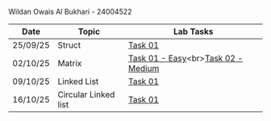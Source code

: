 Wildan Owais Al Bukhari - 24004522

| Date | Topic | Lab Tasks |
|------|-------|-----------|
| 25/09/25 | Struct | [Task 01](https://github.com/wildanOW/TEB1113-TFB2023-LAB-ADS/blob/main/Lab1/Lab1.cpp) |
| 02/10/25 | Matrix | [Task 01 - Easy]([https://github.com/wildanOW/TEB1113-TFB2023-LAB-ADS/blob/main/Lab1/Lab1.cpp](https://github.com/wildanOW/TEB1113-TFB2023-LAB-ADS/blob/main/Lab2/Lab2Easy.cpp))<br>[Task 02 - Medium](https://github.com/wildanOW/TEB1113-TFB2023-LAB-ADS/blob/main/Lab2/Lab2Medium.cpp) |
| 09/10/25 | Linked List | [Task 01](https://github.com/wildanOW/TEB1113-TFB2023-LAB-ADS/blob/main/Lab1/Lab1.cpp) |
| 16/10/25 | Circular Linked list | [Task 01](https://github.com/wildanOW/TEB1113-TFB2023-LAB-ADS/blob/main/Lab1/Lab1.cpp) |


